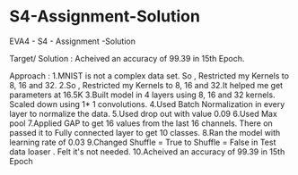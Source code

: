 # S4-Assignment-Solution
EVA4 - S4 - Assignment -Solution

Target/ Solution : Acheived an accuracy of 99.39 in 15th Epoch.

Approach : 
1.MNIST is not a complex data set. So , Restricted my Kernels to 8, 16 and 32.
2.So , Restricted my Kernels to 8, 16 and 32.It helped me get parameters at 16.5K 
3.Built model in 4 layers using 8, 16 and 32 kernels. Scaled down using 1* 1 convolutions.
4.Used Batch Normalization in every layer to normalize the data.
5.Used drop out with value 0.09 
6.Used Max pool 
7.Applied GAP to get 16 values from the last 16 channels. There on passed it to Fully connected layer to get 10 classes.
8.Ran the model with learning rate of 0.03
9.Changed Shuffle = True to Shuffle = False in Test data loaser . Felt it's not needed.
10.Acheived an accuracy of 99.39 in 15th Epoch


